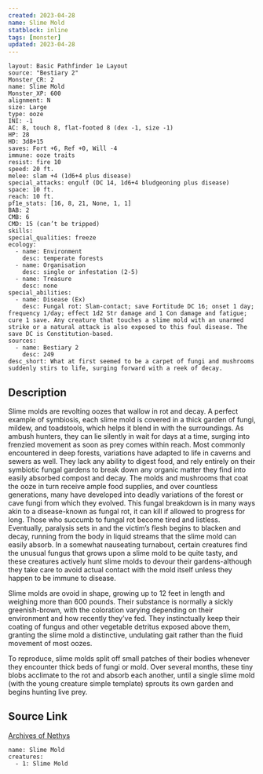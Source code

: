 ```yaml
---
created: 2023-04-28
name: Slime Mold
statblock: inline
tags: [monster]
updated: 2023-04-28
---
```

```statblock
layout: Basic Pathfinder 1e Layout
source: "Bestiary 2"
Monster_CR: 2
name: Slime Mold
Monster_XP: 600
alignment: N
size: Large
type: ooze
INI: -1
AC: 8, touch 8, flat-footed 8 (dex -1, size -1)
HP: 28
HD: 3d8+15
saves: Fort +6, Ref +0, Will -4
immune: ooze traits
resist: fire 10
speed: 20 ft.
melee: slam +4 (1d6+4 plus disease)
special_attacks: engulf (DC 14, 1d6+4 bludgeoning plus disease)
space: 10 ft.
reach: 10 ft.
pf1e_stats: [16, 8, 21, None, 1, 1]
BAB: 2
CMB: 6
CMD: 15 (can’t be tripped)
skills: 
special_qualities: freeze
ecology:
  - name: Environment
    desc: temperate forests
  - name: Organisation
    desc: single or infestation (2-5)
  - name: Treasure
    desc: none
special_abilities:
  - name: Disease (Ex)
    desc: Fungal rot: Slam-contact; save Fortitude DC 16; onset 1 day; frequency 1/day; effect 1d2 Str damage and 1 Con damage and fatigue; cure 1 save. Any creature that touches a slime mold with an unarmed strike or a natural attack is also exposed to this foul disease. The save DC is Constitution-based.
sources:
  - name: Bestiary 2
    desc: 249
desc_short: What at first seemed to be a carpet of fungi and mushrooms suddenly stirs to life, surging forward with a reek of decay.
```
## Description
Slime molds are revolting oozes that wallow in rot and decay. A perfect example of symbiosis, each slime mold is covered in a thick garden of fungi, mildew, and toadstools, which helps it blend in with the surroundings. As ambush hunters, they can lie silently in wait for days at a time, surging into frenzied movement as soon as prey comes within reach. Most commonly encountered in deep forests, variations have adapted to life in caverns and sewers as well. They lack any ability to digest food, and rely entirely on their symbiotic fungal gardens to break down any organic matter they find into easily absorbed compost and decay. The molds and mushrooms that coat the ooze in turn receive ample food supplies, and over countless generations, many have developed into deadly variations of the forest or cave fungi from which they evolved. This fungal breakdown is in many ways akin to a disease-known as fungal rot, it can kill if allowed to progress for long. Those who succumb to fungal rot become tired and listless. Eventually, paralysis sets in and the victim’s flesh begins to blacken and decay, running from the body in liquid streams that the slime mold can easily absorb. In a somewhat nauseating turnabout, certain creatures find the unusual fungus that grows upon a slime mold to be quite tasty, and these creatures actively hunt slime molds to devour their gardens-although they take care to avoid actual contact with the mold itself unless they happen to be immune to disease.

Slime molds are ovoid in shape, growing up to 12 feet in length and weighing more than 600 pounds. Their substance is normally a sickly greenish-brown, with the coloration varying depending on their environment and how recently they’ve fed. They instinctually keep their coating of fungus and other vegetable detritus exposed above them, granting the slime mold a distinctive, undulating gait rather than the fluid movement of most oozes.

To reproduce, slime molds split off small patches of their bodies whenever they encounter thick beds of fungi or mold. Over several months, these tiny blobs acclimate to the rot and absorb each another, until a single slime mold (with the young creature simple template) sprouts its own garden and begins hunting live prey.
## Source Link
[Archives of Nethys](https://aonprd.com/MonsterDisplay.aspx?ItemName=Slime%20Mold)
```encounter-table
name: Slime Mold
creatures:
  - 1: Slime Mold
```
